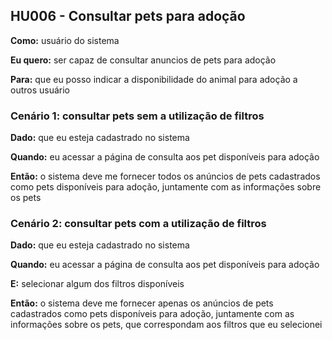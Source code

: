 ## HU006 - Consultar pets para adoção

**Como:** usuário do sistema

**Eu quero:** ser capaz de consultar anuncios de pets para adoção

**Para:** que eu posso indicar a disponibilidade do animal para adoção a outros usuário

### Cenário 1: consultar pets sem a utilização de filtros

**Dado:** que eu esteja cadastrado no sistema

**Quando:** eu acessar a página de consulta aos pet disponíveis para adoção

**Então:** o sistema deve me fornecer todos os anúncios de pets cadastrados como pets disponíveis para adoção, juntamente com as informações sobre os pets

### Cenário 2: consultar pets com a utilização de filtros

**Dado:** que eu esteja cadastrado no sistema

**Quando:** eu acessar a página de consulta aos pet disponíveis para adoção

**E:** selecionar algum dos filtros disponíveis

**Então:** o sistema deve me fornecer apenas os anúncios de pets cadastrados como pets disponíveis para adoção, juntamente com as informações sobre os pets, que correspondam aos filtros que eu selecionei
